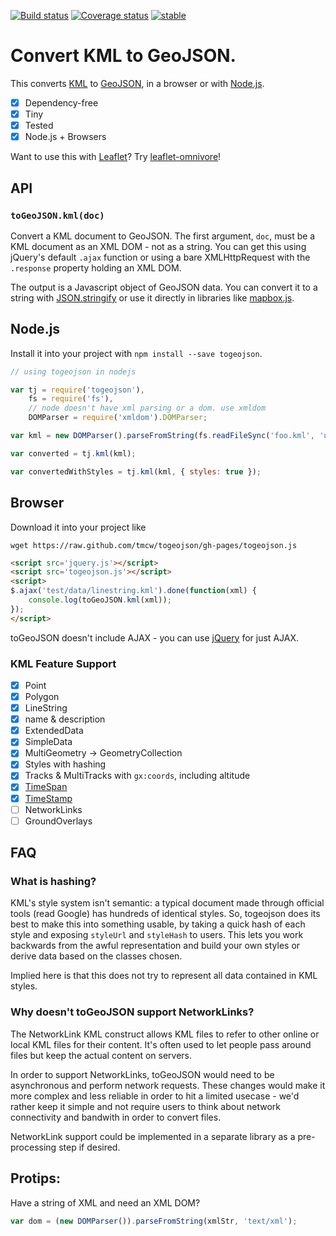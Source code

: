 [![Build status](https://img.shields.io/travis/mapbox/togeojson.svg "Build status")](http://travis-ci.org/mapbox/togeojson)
[![Coverage status](https://img.shields.io/coveralls/mapbox/togeojson.svg "Coverage status")](https://coveralls.io/r/mapbox/togeojson)
[![stable](http://badges.github.io/stability-badges/dist/stable.svg)](http://github.com/badges/stability-badges)

# Convert KML to GeoJSON.
This converts [KML](https://developers.google.com/kml/documentation/)
to [GeoJSON](http://www.geojson.org/), in a browser or with [Node.js](http://nodejs.org/).

* [x] Dependency-free
* [x] Tiny
* [x] Tested
* [x] Node.js + Browsers

Want to use this with [Leaflet](http://leafletjs.com/)? Try [leaflet-omnivore](https://github.com/mapbox/leaflet-omnivore)!

## API

### `toGeoJSON.kml(doc)`

Convert a KML document to GeoJSON. The first argument, `doc`, must be a KML
document as an XML DOM - not as a string. You can get this using jQuery's default
`.ajax` function or using a bare XMLHttpRequest with the `.response` property
holding an XML DOM.

The output is a Javascript object of GeoJSON data. You can convert it to a string
with [JSON.stringify](https://developer.mozilla.org/en-US/docs/Web/JavaScript/Reference/Global_Objects/JSON/stringify)
or use it directly in libraries like [mapbox.js](http://www.mapbox.com/mapbox.js/).

## Node.js

Install it into your project with `npm install --save togeojson`.

```javascript
// using togeojson in nodejs

var tj = require('togeojson'),
    fs = require('fs'),
    // node doesn't have xml parsing or a dom. use xmldom
    DOMParser = require('xmldom').DOMParser;

var kml = new DOMParser().parseFromString(fs.readFileSync('foo.kml', 'utf8'));

var converted = tj.kml(kml);

var convertedWithStyles = tj.kml(kml, { styles: true });
```

## Browser

Download it into your project like

    wget https://raw.github.com/tmcw/togeojson/gh-pages/togeojson.js

```html
<script src='jquery.js'></script>
<script src='togeojson.js'></script>
<script>
$.ajax('test/data/linestring.kml').done(function(xml) {
    console.log(toGeoJSON.kml(xml));
});
</script>
```

toGeoJSON doesn't include AJAX - you can use [jQuery](http://jquery.com/) for
just AJAX.

### KML Feature Support

* [x] Point
* [x] Polygon
* [x] LineString
* [x] name & description
* [x] ExtendedData
* [x] SimpleData
* [x] MultiGeometry -> GeometryCollection
* [x] Styles with hashing
* [x] Tracks & MultiTracks with `gx:coords`, including altitude
* [x] [TimeSpan](https://developers.google.com/kml/documentation/kmlreference#timespan)
* [x] [TimeStamp](https://developers.google.com/kml/documentation/kmlreference#timestamp)
* [ ] NetworkLinks
* [ ] GroundOverlays

## FAQ

### What is hashing?

KML's style system isn't semantic: a typical document made through official tools
(read Google) has hundreds of identical styles. So, togeojson does its best to
make this into something usable, by taking a quick hash of each style and exposing
`styleUrl` and `styleHash` to users. This lets you work backwards from the awful
representation and build your own styles or derive data based on the classes
chosen.

Implied here is that this does not try to represent all data contained in KML
styles.

### Why doesn't toGeoJSON support NetworkLinks?

The NetworkLink KML construct allows KML files to refer to other online
or local KML files for their content. It's often used to let people pass around
files but keep the actual content on servers.

In order to support NetworkLinks, toGeoJSON would need to be asynchronous
and perform network requests. These changes would make it more complex and less
reliable in order to hit a limited usecase - we'd rather keep it simple
and not require users to think about network connectivity and bandwith
in order to convert files.

NetworkLink support could be implemented in a separate library as a pre-processing
step if desired.

## Protips:

Have a string of XML and need an XML DOM?

```js
var dom = (new DOMParser()).parseFromString(xmlStr, 'text/xml');
```

